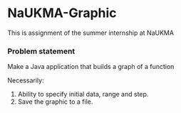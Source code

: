 # NaUKMA-Graphic
This is assignment of the summer internship at NaUKMA

### Problem statement
Make a Java application that builds a graph of a function

Necessarily:
1) Ability to specify initial data, range and step.
2) Save the graphic to a file.

